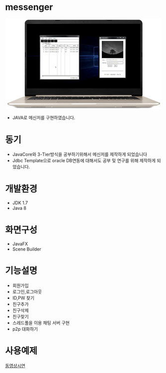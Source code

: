 # messenger
![Alt text](/img/messenger.png)
- JAVA로 메신저를 구현하였습니다. 

# 동기
- JavaCore와 3-Tier방식을 공부하기위해서 메신저를 제작하게 되었습니다<br>
- Jdbc Template으로 oracle DB연동에 대해서도 공부 및 연구를 위해 제작하게 되었습니다. <br> 

# 개발환경
- JDK 1.7
- Java 8

# 화면구성
- JavaFX
- Scene Builder

# 기능설명
- 회원가입<br>
- 로그인,로그아웃<br>
- ID,PW 찾기<br>
- 친구추가<br>
- 친구삭제<br>
- 친구찾기<br>
- 스레드풀을 이용 채팅 서버 구현 <br>
- p2p 대화하기<br> 

# 사용예제
[동영상시연](https://youtu.be/naazH8G1wG0)
